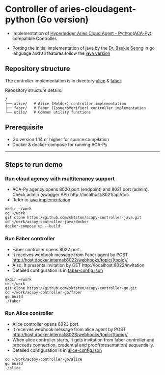 # Controller of aries-cloudagent-python (Go version)
- Implementation of [Hyperledger Aries Cloud Agent - Python(ACA-Py)](https://github.com/hyperledger/aries-cloudagent-python) compatible Controller.

- Porting the initial implementation of java by the [Dr. Baekje Seong](https://github.com/baegjae) in go language and all features  follow the [java version](https://github.com/sktston/acapy-controller-java)

## Repository structure
The controller implementation is in directory [alice](./alice) & [faber](./faber). 

Repository structure details:
```
/
├── alice/   # Alice (Holder) controller implementation
├── faber/   # Faber (Issuer&Verifier) controller implementation
└── utils/   # Common utility functions 
```

## Prerequisite 
- Go version 1.14 or higher for source compilation
- Docker & docker-compose for running ACA-Py
---

## Steps to run demo
### Run cloud agency with multitenancy support
- ACA-Py agency opens 8020 port (endpoint) and 8021 port (admin). 
Check admin (swagger API) http://localhost:8021/api/doc
- Refer to [java implementation](https://github.com/sktston/acapy-controller-java)
```
mkdir ~/work
cd ~/work
git clone https://github.com/sktston/acapy-controller-java.git
cd ~/work/acapy-controller-java/docker
docker-compose up --build
```

### Run Faber controller
- Faber controller opens 8022 port.
- It receives webhook message from Faber agent by POST http://host.docker.internal:8022/webhooks/topic/{topic}/ 
- Also, It presents invitation by GET http://localhost:8022/invitation
- Detailed configuration is in [faber-config.json](./faber/faber-config.json)
```
mkdir ~/work
cd ~/work
git clone https://github.com/sktston/acapy-controller-go.git
cd ~/work/acapy-controller-go/faber
go build
./faber
```

### Run Alice controller
- Alice controller opens 8023 port. 
- It receives webhook message from alice agent by POST http://host.docker.internal:8023/webhooks/topic/{topic}/ 
- When alice controller starts, it gets invitation from faber controller and proceeds connection, credential and proof(presentation) sequentially.
- Detailed configuration is in [alice-config.json](./alice/alice-config.json)
```
cd ~/work/acapy-controller-go/alice
go build
./alice
```